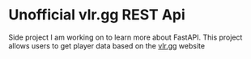 # Unofficial vlr.gg REST Api
Side project I am working on to learn more about FastAPI. This project allows users to get player data based on the 
[vlr.gg](https://www.vlr.gg/) website